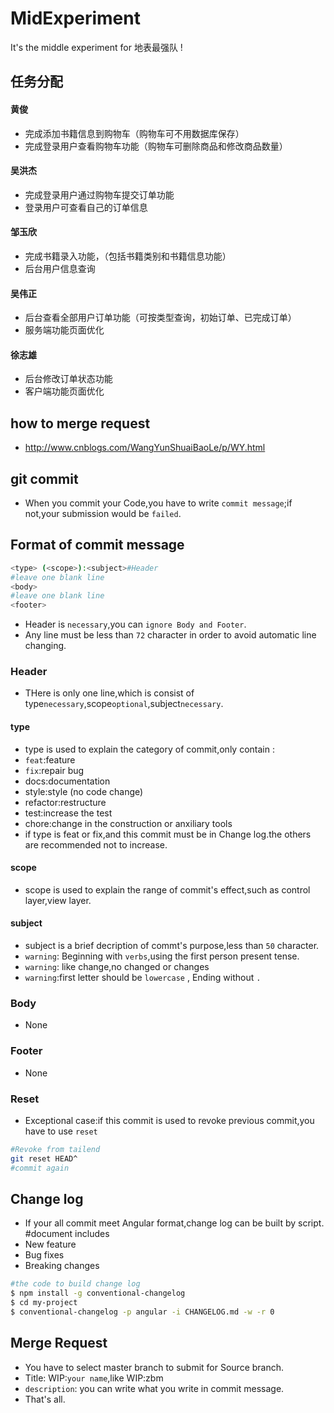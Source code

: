 # MidExperiment
It's the middle experiment for 地表最强队 !

## 任务分配

#### 黄俊
* 完成添加书籍信息到购物车（购物车可不用数据库保存）
* 完成登录用户查看购物车功能（购物车可删除商品和修改商品数量）

#### 吴洪杰
* 完成登录用户通过购物车提交订单功能
* 登录用户可查看自己的订单信息

#### 邹玉欣
* 完成书籍录入功能，（包括书籍类别和书籍信息功能）
* 后台用户信息查询

#### 吴伟正
* 后台查看全部用户订单功能（可按类型查询，初始订单、已完成订单）
* 服务端功能页面优化

#### 徐志雄
* 后台修改订单状态功能
* 客户端功能页面优化

## how to merge request
* http://www.cnblogs.com/WangYunShuaiBaoLe/p/WY.html
## git commit
* When you commit your Code,you have to write `commit message`;if not,your submission would be `failed`.

## Format of commit message
```bash
<type> (<scope>):<subject>#Header
#leave one blank line
<body>
#leave one blank line
<footer>
```
* Header is `necessary`,you can `ignore Body and Footer`.
* Any line must be less than `72` character in order to avoid automatic line changing.
### Header
* THere is only one line,which is consist of type`necessary`,scope`optional`,subject`necessary`.
#### type
* type is used to explain the category of commit,only contain :
 * `feat`:feature
 * `fix`:repair bug
 * docs:documentation
 * style:style (no code change)
 * refactor:restructure
 * test:increase the test
 * chore:change in the construction or anxiliary tools
* if type is feat or fix,and this commit must be in Change log.the others are recommended not to increase.

#### scope
* scope is used to explain the range of commit's effect,such as control layer,view layer.
#### subject
* subject is a brief decription of commt's purpose,less than `50` character.
* `warning`: Beginning with `verbs`,using the first person present tense.
* `warning`: like change,no changed or changes
* `warning`:first letter should be `lowercase` , Ending without  `. ` 
### Body
* None
### Footer
* None
### Reset
* Exceptional case:if this commit is used to revoke previous commit,you have to use `reset` 
```bash
#Revoke from tailend
git reset HEAD^
#commit again
```
## Change log
* If your all commit meet Angular format,change log can be built by script.
#document includes 
* New feature
* Bug fixes
* Breaking changes
```bash
#the code to build change log
$ npm install -g conventional-changelog
$ cd my-project
$ conventional-changelog -p angular -i CHANGELOG.md -w -r 0
```
## Merge Request
* You have to select master branch to submit for Source branch.
* Title: WIP:`your name`,like WIP:zbm
* `description`: you can write what you write in commit message.
* That's all.


